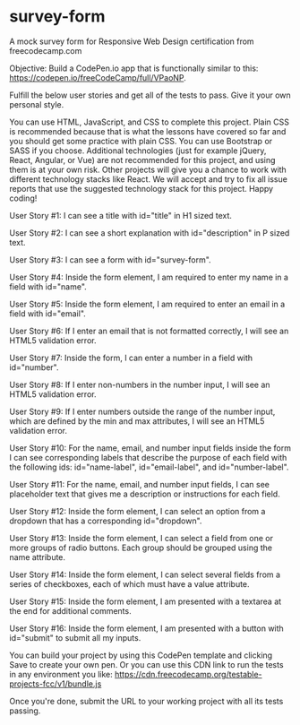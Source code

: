 # survey-form
A mock survey form for Responsive Web Design certification from freecodecamp.com

Objective: Build a CodePen.io app that is functionally similar to this: https://codepen.io/freeCodeCamp/full/VPaoNP.

Fulfill the below user stories and get all of the tests to pass. Give it your own personal style.

You can use HTML, JavaScript, and CSS to complete this project. Plain CSS is recommended because that is what the lessons have covered so far and you should get some practice with plain CSS. You can use Bootstrap or SASS if you choose. Additional technologies (just for example jQuery, React, Angular, or Vue) are not recommended for this project, and using them is at your own risk. Other projects will give you a chance to work with different technology stacks like React. We will accept and try to fix all issue reports that use the suggested technology stack for this project. Happy coding!

User Story #1: I can see a title with id="title" in H1 sized text.

User Story #2: I can see a short explanation with id="description" in P sized text.

User Story #3: I can see a form with id="survey-form".

User Story #4: Inside the form element, I am required to enter my name in a field with id="name".

User Story #5: Inside the form element, I am required to enter an email in a field with id="email".

User Story #6: If I enter an email that is not formatted correctly, I will see an HTML5 validation error.

User Story #7: Inside the form, I can enter a number in a field with id="number".

User Story #8: If I enter non-numbers in the number input, I will see an HTML5 validation error.

User Story #9: If I enter numbers outside the range of the number input, which are defined by the min and max attributes, I will see an HTML5 validation error.

User Story #10: For the name, email, and number input fields inside the form I can see corresponding labels that describe the purpose of each field with the following ids: id="name-label", id="email-label", and id="number-label".

User Story #11: For the name, email, and number input fields, I can see placeholder text that gives me a description or instructions for each field.

User Story #12: Inside the form element, I can select an option from a dropdown that has a corresponding id="dropdown".

User Story #13: Inside the form element, I can select a field from one or more groups of radio buttons. Each group should be grouped using the name attribute.

User Story #14: Inside the form element, I can select several fields from a series of checkboxes, each of which must have a value attribute.

User Story #15: Inside the form element, I am presented with a textarea at the end for additional comments.

User Story #16: Inside the form element, I am presented with a button with id="submit" to submit all my inputs.

You can build your project by using this CodePen template and clicking Save to create your own pen. Or you can use this CDN link to run the tests in any environment you like: https://cdn.freecodecamp.org/testable-projects-fcc/v1/bundle.js

Once you're done, submit the URL to your working project with all its tests passing.
